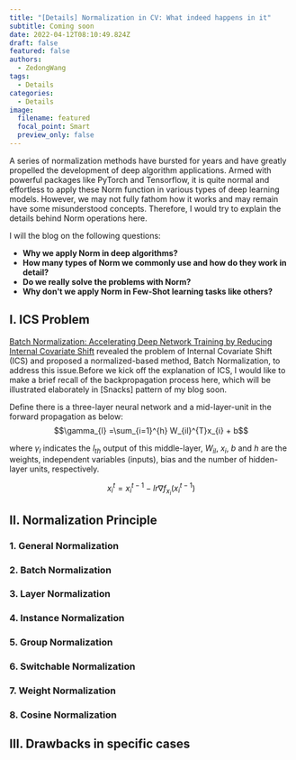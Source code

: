 ```yaml
---
title: "[Details] Normalization in CV: What indeed happens in it"
subtitle: Coming soon
date: 2022-04-12T08:10:49.824Z
draft: false
featured: false
authors:
  - ZedongWang
tags:
  - Details
categories:
  - Details
image:
  filename: featured
  focal_point: Smart
  preview_only: false
---
```

A series of normalization methods have bursted for years and have greatly propelled the development of deep algorithm applications. Armed with powerful packages like PyTorch and Tensorflow, it is quite normal and effortless to apply these Norm function in various types of deep learning models. However, we may not fully fathom how it works and may remain have some misunderstood concepts. Therefore, I would try to explain the details behind Norm operations here.

I will the blog on the following questions:

* **Why we apply Norm in deep algorithms?**
* **How many types of Norm we commonly use and how do they work in detail?**
* **Do we really solve the problems with Norm?**
* **Why don't we apply Norm in Few-Shot learning tasks like others?**

## Ⅰ. ICS Problem

[Batch Normalization: Accelerating Deep Network Training by Reducing Internal Covariate Shift](https://arxiv.org/pdf/1502.03167.pdf) revealed the problem of Internal Covariate Shift (ICS) and proposed a normalized-based method, Batch Normalization, to address this issue.Before we kick off the explanation of ICS, I would like to make a brief recall of the backpropagation process here, which will be illustrated elaborately in \[Snacks] pattern of my blog soon. 

Define there is a three-layer neural network and a mid-layer-unit in the forward propagation as below:
$$\gamma_{l} =\sum_{i=1}^{h} W_{il}^{T}x_{i} + b$$

where $\gamma_{l}$ indicates the $l_{th}$ output of this middle-layer, $W_{il}$, $x_{i}$, $b$ and $h$ are the weights, independent variables (inputs), bias and the number of hidden-layer units, respectively.

$$x_i^t=x_i^{t-1}-lr\nabla f_{x_i}(x_i^{t-1})$$



## Ⅱ. Normalization Principle

### 1. General Normalization

### 2. Batch Normalization

### 3. Layer Normalization

### 4. Instance Normalization

### 5. Group Normalization

### 6. Switchable Normalization

### 7. Weight Normalization

### 8. Cosine Normalization

## Ⅲ. Drawbacks in specific cases
